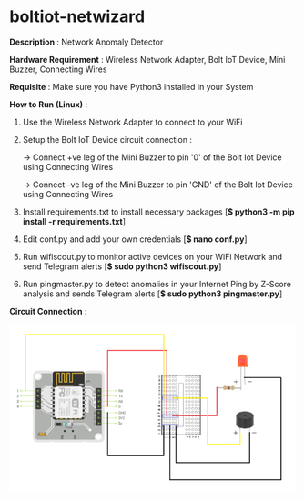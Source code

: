 # boltiot-netwizard

**Description** : Network Anomaly Detector

**Hardware Requirement** : Wireless Network Adapter, Bolt IoT Device, Mini Buzzer, Connecting Wires

**Requisite** : Make sure you have Python3 installed in your System 

**How to Run (Linux)** :

1. Use the Wireless Network Adapter to connect to your WiFi

2. Setup the Bolt IoT Device circuit connection :

      -> Connect +ve leg of the Mini Buzzer to pin '0' of the Bolt Iot Device using Connecting Wires

      -> Connect -ve leg of the Mini Buzzer to pin 'GND' of the Bolt Iot Device using Connecting Wires

3. Install requirements.txt to install necessary packages [**$ python3 -m pip install -r requirements.txt**] 

4. Edit conf.py and add your own credentials [**$ nano conf.py**]

5. Run wifiscout.py to monitor active devices on your WiFi Network and send Telegram alerts [**$ sudo python3 wifiscout.py**]

6. Run pingmaster.py to detect anomalies in your Internet Ping by Z-Score analysis and sends Telegram alerts [**$ sudo python3 pingmaster.py**]


**Circuit Connection** :

![](circuit.png) 
 
